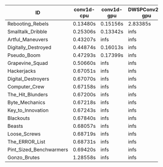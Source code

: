|ID|conv1d-cpu|conv1d-gpu|DWSPConv2D-gpu|gemm-gpu|avg|
|-|-|-|-|-|-|
|Rebooting_Rebels|0.13480s|0.15156s|2.83385s|1.72297s|1.21079s|
|Smalltalk_Dribble|0.25306s|0.13342s|infs|1.91609s|infs|
|Artful_Maneuvers|0.43207s|infs|infs|4.41912s|infs|
|Digitally_Destroyed|0.44874s|0.16013s|infs|3.00034s|infs|
|Pseudo_Boom|0.47293s|0.17399s|infs|4.88146s|infs|
|Grapevine_Squad|0.50660s|infs|infs|4.54244s|infs|
|Hackerjacks|0.67051s|infs|infs|4.40274s|infs|
|Digital_Destroyers|0.67070s|infs|infs|4.38571s|infs|
|Computer_Crew|0.67158s|infs|infs|4.38393s|infs|
|The_Hit_Blunders|0.67200s|infs|infs|4.40257s|infs|
|Byte_Mechanics|0.67218s|infs|infs|4.44851s|infs|
|Key_to_Innovation|0.67243s|infs|infs|4.40964s|infs|
|Blackouts|0.67840s|infs|infs|4.43856s|infs|
|Beasts|0.68057s|infs|infs|4.38389s|infs|
|Loose_Screws|0.68719s|infs|infs|4.40057s|infs|
|The_ERROR_List|0.68731s|infs|infs|4.39404s|infs|
|Pint_Sized_Benchwarmers|0.69420s|infs|infs|4.40634s|infs|
|Gonzo_Brutes|1.28558s|infs|infs|4.39017s|infs|
